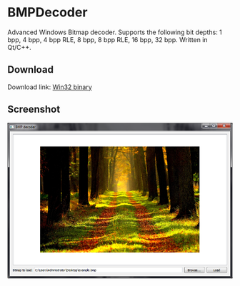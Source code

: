# BMPDecoder
Advanced Windows Bitmap decoder. Supports the following bit depths: 1 bpp, 4 bpp, 4 bpp RLE, 8 bpp, 8 bpp RLE, 16 bpp, 32 bpp. Written in Qt/C++.

## Download
Download link: [Win32 binary](https://github.com/Extender/BMPDecoder/raw/master/bin/bmpdecoder-v1.0-bin-win32.zip)

## Screenshot
![Screenshot](Screenshot.png)
